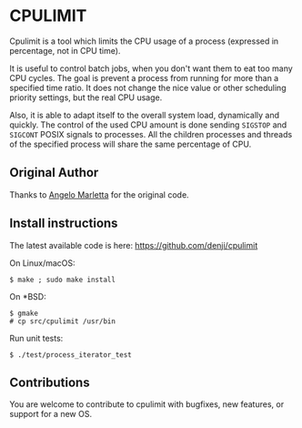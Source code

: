 # CPULIMIT

Cpulimit is a tool which limits the CPU usage of a process (expressed in percentage, not in CPU time).

It is useful to control batch jobs, when you don't want them to eat too many CPU cycles.
The goal is prevent a process from running for more than a specified time ratio.
It does not change the nice value or other scheduling priority settings, but the real CPU usage.

Also, it is able to adapt itself to the overall system load, dynamically and quickly.
The control of the used CPU amount is done sending `SIGSTOP` and `SIGCONT` POSIX signals to processes.
All the children processes and threads of the specified process will share the same percentage of CPU.

## Original Author

Thanks to [Angelo Marletta](https://github.com/opsengine) for the original code.

## Install instructions

The latest available code is here: https://github.com/denji/cpulimit

On Linux/macOS:

    $ make ; sudo make install

On *BSD:

    $ gmake
    # cp src/cpulimit /usr/bin

Run unit tests:

    $ ./test/process_iterator_test


## Contributions

You are welcome to contribute to cpulimit with bugfixes, new features, or support for a new OS.
